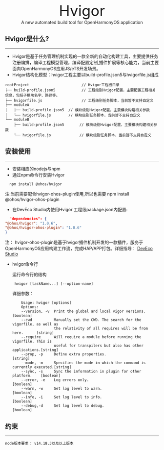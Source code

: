 <div style="text-align: center;font-size: xxx-large" >Hvigor</div>
<div style="text-align: center">A new automated build tool for OpenHarmonyOS application</div>

## Hvigor是什么?
***
- Hvigor是基于任务管理机制实现的一款全新的自动化构建工具，主要提供任务注册编排，编译工程模型管理，编译配置定制,插件扩展等核心能力，当前主要面向OpenHarmonyOS应用JS/eTS开发场景。
- Hvigor结构化模型：hvigor工程主要以build-profile.json5与hvigorfile.js组成
```
rootProject                        // Hvigor工程根目录
├── build-profile.json5            // 工程级别Hvigor配置，主要配置工程相关信息，包括子模块名字、路径等。
├── hvigorfile.js                  // 工程级别任务脚本，当前暂不支持自定义
├── moduleA
│   ├── build-profile.json5  // 模块级别Hvigor配置，主要模块构建相关参数
│   └── hvigorfile.js        // 模块级别任务脚本，当前暂不支持自定义
└── moduleB
    ├── build-profile.json5       // 模块级别Hvigor配置，主要模块构建相关参数
    └── hvigorfile.js             // 模块级别任务脚本，当前暂不支持自定义
```

## 安装使用
***
- 安装相应的nodejs与npm
- 通过npm命令行安装Hvigor
```shell
  npm install @ohos/hvigor
```
注:当前需要配合hvigor-ohos-plugin使用,所以也需要 npm install @ohos/hvigor-ohos-plugin
- 在DevEco Studio内使用Hvigor
  工程级package.json内配置:
```json
  "dependencies": {
"@ohos/hvigor": "1.0.6",
"@ohos/hvigor-ohos-plugin": "1.0.6"
}
```
注：
hvigor-ohos-plugin是基于hvigor插件机制开发的一款插件，服务于OpenHarmonyOS应用构建工作流，完成HAP/APP打包。详细指导：
<a href = "https://developer.harmonyos.com/cn/docs/documentation/doc-guides/ohos-building-overview-0000001263360495" >DevEco Studio</a>

- hvigor命令行

  运行命令行的结构
    ```shell
     hvigor [taskName...] [--option-name]
    ```
  详细参数：
    ```shell
        Usage: hvigor [options]
        Options:
        --version, -v  Print the global and local vigor versions.            [boolean]
        --cwd          Manually set the CWD. The search for the vigorfile, as well as
                       the relativity of all requires will be from here.      [string]
        --require      Will require a module before running the vigorfile. This is
                       useful for transpilers but also has other applications.[string]
        --prop, -p     Define extra properties.                               [string]
        --mode, -m     Specifies the mode in which the command is currently executed.[string]
        --sync, -s     Sync the information in plugin for other platform.    [boolean]
        --error, -e    Log errors only.                                      [boolean]
        --warn, -w     Set log level to warn.                                [boolean]
        --info, -i     Set log level to info.                                [boolean]
        --debug,-d     Set log level to debug.                               [boolean]
    ```
## 约束
***
    node版本要求： v14.18.3以及以上版本
